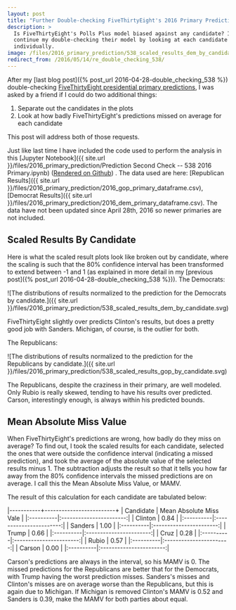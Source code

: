 ```yaml
---
layout: post
title: "Further Double-checking FiveThirtyEight's 2016 Primary Predictions"
description: >
  Is FiveThirtyEight's Polls Plus model biased against any candidate? I
  continue my double-checking their model by looking at each candidate
  individually.
image: /files/2016_primary_prediction/538_scaled_results_dem_by_candidate.png
redirect_from: /2016/05/14/re_double_checking_538/
---
```


After my [last blog post]({% post_url 2016-04-28-double_checking_538 %})
double-checking [FiveThirtyEight presidential primary
predictions](http://projects.fivethirtyeight.com/election-2016/primary-forecast/),
I was asked by a friend if I could do two additional things:

1. Separate out the candidates in the plots
2. Look at how badly FiveThirtyEight's predictions missed on average for each
   candidate

This post will address both of those requests.

Just like last time I have included the code used to perform the analysis in
this [Jupyter Notebook]({{ site.url
}}/files/2016_primary_prediction/Prediction Second Check -- 538 2016 Primary.ipynb)
([Rendered on
Github](https://github.com/agude/agude.github.io/blob/master/files/2016_primary_prediction/Prediction%20Second%20Check%20--%20538%202016%20Primary.ipynb))
. The data used are here: [Republican Results]({{ site.url
}}/files/2016_primary_prediction/2016_gop_primary_dataframe.csv), [Democrat
Results]({{ site.url
}}/files/2016_primary_prediction/2016_dem_primary_dataframe.csv). The data
have not been updated since April 28th, 2016 so newer primaries are not
included.

## Scaled Results By Candidate

Here is what the scaled result plots look like broken out by candidate, where
the scaling is such that the 80% confidence interval has been transformed to
extend between -1 and 1 (as explained in more detail in my
[previous post]({% post_url 2016-04-28-double_checking_538 %})). The
Democrats:

![The distributions of results normalized to the prediction for the Democrats
by candidate.]({{ site.url
}}/files/2016_primary_prediction/538_scaled_results_dem_by_candidate.svg)

FiveThirtyEight slightly over predicts Clinton's results, but does a pretty
good job with Sanders. Michigan, of course, is the outlier for both.

The Republicans:

![The distributions of results normalized to the prediction for the
Republicans by candidate.]({{ site.url
}}/files/2016_primary_prediction/538_scaled_results_gop_by_candidate.svg)

The Republicans, despite the craziness in their primary, are well modeled.
Only Rubio is really skewed, tending to have his results over predicted.
Carson, interestingly enough, is always within his predicted bounds.

## Mean Absolute Miss Value

When FiveThirtyEight's predictions are wrong, how badly do they miss on
average? To find out, I took the scaled results for each candidate, selected
the ones that were outside the confidence interval (indicating a missed
prediction), and took the average of the absolute value of the selected
results minus 1. The subtraction adjusts the result so that it tells you how
far away from the 80% confidence intervals the missed predictions are on
average. I call this the Mean Absolute Miss Value, or MAMV.

The result of this calculation for each candidate are tabulated below:

|-----------+-------------------------+
| Candidate | Mean Absolute Miss Vale |
|:----------|:-----------------------:|
| Clinton   | 0.84                    |
|:----------|:-----------------------:|
| Sanders   | 1.00                    |
|:----------|:-----------------------:|
| Trump     | 0.66                    |
|:----------|:-----------------------:|
| Cruz      | 0.28                    |
|:----------|:-----------------------:|
| Rubio     | 0.57                    |
|:----------|:-----------------------:|
| Carson    | 0.00                    |
|:----------|:-----------------------:|

Carson's predictions are always in the interval, so his MAMV is 0. The missed
predictions for the Republicans are better that for the Democrats, with Trump
having the worst prediction misses. Sanders's misses and Clinton's misses are
on average worse than the Republicans, but this is again due to Michigan. If
Michigan is removed Clinton's MAMV is 0.52 and Sanders is 0.39, make the MAMV
for both parties about equal.
